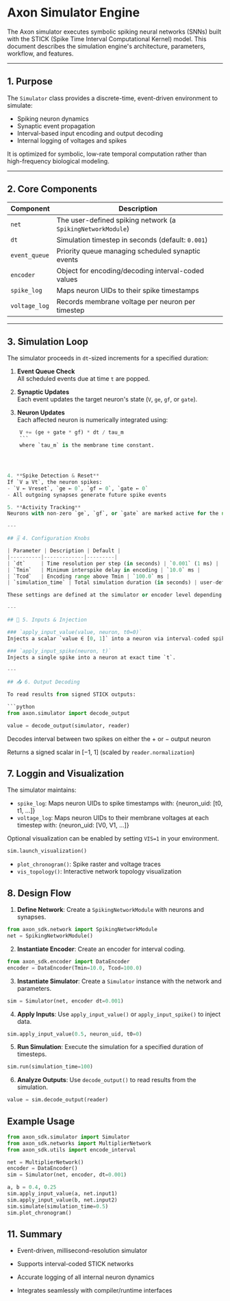 # Axon Simulator Engine

The Axon simulator executes symbolic spiking neural networks (SNNs) built with the STICK (Spike Time Interval Computational Kernel) model. This document describes the simulation engine's architecture, parameters, workflow, and features.

---

##  1. Purpose

The `Simulator` class provides a discrete-time, event-driven environment to simulate:

- Spiking neuron dynamics
- Synaptic event propagation
- Interval-based input encoding and output decoding
- Internal logging of voltages and spikes

It is optimized for symbolic, low-rate temporal computation rather than high-frequency biological modeling.

---

##  2. Core Components

| Component          | Description |
|-------------------|-------------|
| `net`             | The user-defined spiking network (a `SpikingNetworkModule`) |
| `dt`              | Simulation timestep in seconds (default: `0.001`) |
| `event_queue`     | Priority queue managing scheduled synaptic events |
| `encoder`         | Object for encoding/decoding interval-coded values |
| `spike_log`       | Maps neuron UIDs to their spike timestamps |
| `voltage_log`     | Records membrane voltage per neuron per timestep |

---

##  3. Simulation Loop

The simulator proceeds in `dt`-sized increments for a specified duration:

1. **Event Queue Check**  
   All scheduled events due at time `t` are popped.

2. **Synaptic Updates**  
   Each event updates the target neuron's state (`V`, `ge`, `gf`, or `gate`).

3. **Neuron Updates**  
   Each affected neuron is numerically integrated using:
```python
    V += (ge + gate * gf) * dt / tau_m
    ```
    where `tau_m` is the membrane time constant.    




4. **Spike Detection & Reset**  
If `V ≥ Vt`, the neuron spikes:
- `V ← Vreset`, `ge ← 0`, `gf ← 0`, `gate ← 0`
- All outgoing synapses generate future spike events

5. **Activity Tracking**  
Neurons with non-zero `ge`, `gf`, or `gate` are marked active for the next step.

---

## 🎚 4. Configuration Knobs

| Parameter | Description | Default |
|----------|-------------|---------|
| `dt`     | Time resolution per step (in seconds) | `0.001` (1 ms) |
| `Tmin`   | Minimum interspike delay in encoding | `10.0` ms |
| `Tcod`   | Encoding range above Tmin | `100.0` ms |
| `simulation_time` | Total simulation duration (in seconds) | user-defined |

These settings are defined at the simulator or encoder level depending on purpose.

---

## 🔌 5. Inputs & Injection

### `apply_input_value(value, neuron, t0=0)`
Injects a scalar `value ∈ [0, 1]` into a neuron via interval-coded spike pair.

### `apply_input_spike(neuron, t)`
Injects a single spike into a neuron at exact time `t`.

---

## 📤 6. Output Decoding

To read results from signed STICK outputs:

```python
from axon.simulator import decode_output

value = decode_output(simulator, reader)
```
Decodes interval between two spikes on either the + or − output neuron

Returns a signed scalar in [−1, 1] (scaled by `reader.normalization`)

## 7. Loggin and Visualization
The simulator maintains:
* `spike_log`: Maps neuron UIDs to spike timestamps with: {neuron_uid: [t0, t1, ...]}
* `voltage_log`: Maps neuron UIDs to their membrane voltages at each timestep with: {neuron_uid: [V0, V1, ...]}

Optional visualization can be enabled by setting `VIS=1` in your environment. 
```python
sim.launch_visualization()
```

* `plot_chronogram()`: Spike raster and voltage traces
* `vis_topology()`: Interactive network topology visualization 

## 8. Design Flow
1. **Define Network**: Create a `SpikingNetworkModule` with neurons and synapses.
```python
from axon_sdk.network import SpikingNetworkModule
net = SpikingNetworkModule()
```
2. **Instantiate Encoder**: Create an encoder for interval coding.
```python
from axon_sdk.encoder import DataEncoder
encoder = DataEncoder(Tmin=10.0, Tcod=100.0)
```


3. **Instantiate Simulator**: Create a `Simulator` instance with the network and parameters.
```python
sim = Simulator(net, encoder dt=0.001)
```
4. **Apply Inputs**: Use `apply_input_value()` or `apply_input_spike()` to inject data.
```python
sim.apply_input_value(0.5, neuron_uid, t0=0)
```

5. **Run Simulation**: Execute the simulation for a specified duration of timesteps.
```python
sim.run(simulation_time=100)
```

6. **Analyze Outputs**: Use `decode_output()` to read results from the simulation.
```python
value = sim.decode_output(reader)
```

## Example Usage
```python
from axon_sdk.simulator import Simulator
from axon_sdk.networks import MultiplierNetwork
from axon_sdk.utils import encode_interval

net = MultiplierNetwork()
encoder = DataEncoder()
sim = Simulator(net, encoder, dt=0.001)

a, b = 0.4, 0.25
sim.apply_input_value(a, net.input1)
sim.apply_input_value(b, net.input2)
sim.simulate(simulation_time=0.5)
sim.plot_chronogram()
```
## 11. Summary
* Event-driven, millisecond-resolution simulator

* Supports interval-coded STICK networks

* Accurate logging of all internal neuron dynamics

* Integrates seamlessly with compiler/runtime interfaces


